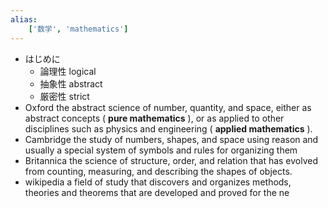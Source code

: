 ```yaml
---
alias:
    ['数学', 'mathematics']
---
```

- はじめに
    - 論理性 logical 
    - 抽象性 abstract
    - 厳密性 strict
- Oxford 
  the abstract science of number, quantity, and space, either as abstract concepts ( **pure mathematics** ), or as applied to other disciplines such as physics and engineering ( **applied mathematics** ).
- Cambridge
  the study of numbers, shapes, and space using reason and usually a special system of symbols and rules for organizing them
- Britannica 
  the science of structure, order, and relation that has evolved from counting, measuring, and describing the shapes of objects.
- wikipedia
  a field of study that discovers and organizes methods, theories and theorems that are developed and proved for the ne

